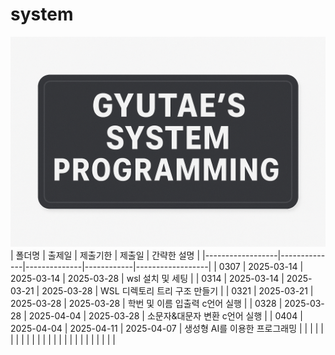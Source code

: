 # system
![GYUTAE'S SYSTEM PROGRAMMING](https://github.com/gyutae-git/system/blob/main/system_programming.png?raw=true)
| 폴더명           | 출제일     | 제출기한     | 제출일     | 간략한 설명       |
|------------------|--------------|--------------|------------|------------------|
| 0307          | 2025-03-14   | 2025-03-14   | 2025-03-28 |  wsl 설치 및 세팅  |
| 0314          | 2025-03-14   | 2025-03-21   | 2025-03-28 | WSL 디렉토리 트리 구조 만들기  |
| 0321          | 2025-03-21   | 2025-03-28   | 2025-03-28 |  학번 및 이름 입출력 c언어 실행 |
| 0328          | 2025-03-28   | 2025-04-04   | 2025-03-28 | 소문자&대문자 변환 c언어 실행  |
| 0404          | 2025-04-04   | 2025-04-11   | 2025-04-07 | 생성형 AI를 이용한 프로그래밍 |
|           |    |    |  |             |
|           |    |    |  |             |
|           |    |    |  |             |
|           |    |    |  |             |
